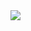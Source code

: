 <img src="https://capsule-render.vercel.app/api?type=waving&height=200&text=ugyeong's% GitHub!&fontAlign=80&fontAlignY=40&color=gradient" />
